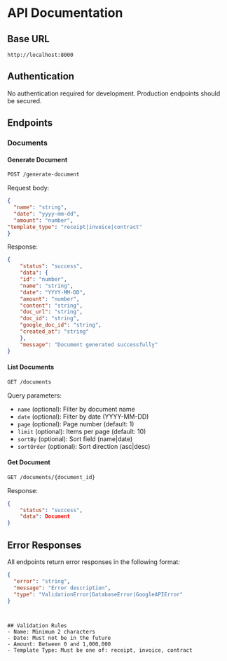 # API Documentation

## Base URL
`http://localhost:8000`

## Authentication
No authentication required for development. Production endpoints should be secured.

## Endpoints

### Documents

#### Generate Document

```bash
POST /generate-document
```


Request body:

```json
{
  "name": "string",
  "date": "yyyy-mm-dd",
  "amount": "number",
"template_type": "receipt|invoice|contract"
}
```

Response:

```json
{
    "status": "success",
    "data": {
    "id": "number",
    "name": "string",
    "date": "YYYY-MM-DD",
    "amount": "number",
    "content": "string",
    "doc_url": "string",
    "doc_id": "string",
    "google_doc_id": "string",
    "created_at": "string"
    },
    "message": "Document generated successfully"
}
```

#### List Documents

```bash
GET /documents
```


Query parameters:
- `name` (optional): Filter by document name
- `date` (optional): Filter by date (YYYY-MM-DD)
- `page` (optional): Page number (default: 1)
- `limit` (optional): Items per page (default: 10)
- `sortBy` (optional): Sort field (name|date)
- `sortOrder` (optional): Sort direction (asc|desc)

#### Get Document

```bash
GET /documents/{document_id}
```
Response:

```json
{
    "status": "success",
    "data": Document
}
```

## Error Responses
All endpoints return error responses in the following format:

```json
{
  "error": "string",
  "message": "Error description",
  "type": "ValidationError|DatabaseError|GoogleAPIError"
}
```
```


## Validation Rules
- Name: Minimum 2 characters
- Date: Must not be in the future
- Amount: Between 0 and 1,000,000
- Template Type: Must be one of: receipt, invoice, contract